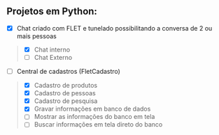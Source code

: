 ## Projetos em Python:

- [x] Chat criado com FLET e tunelado possibilitando a conversa de 2 ou mais pessoas
>- [x] Chat interno
>- [ ] Chat Externo
- [ ] Central de cadastros (FletCadastro)
>- [x] Cadastro de produtos
>- [x] Cadastro de pessoas
>- [x] Cadastro de pesquisa
>- [x] Gravar informações em banco de dados
>- [ ] Mostrar as informações do banco em tela
>- [ ] Buscar informações em tela direto do banco
